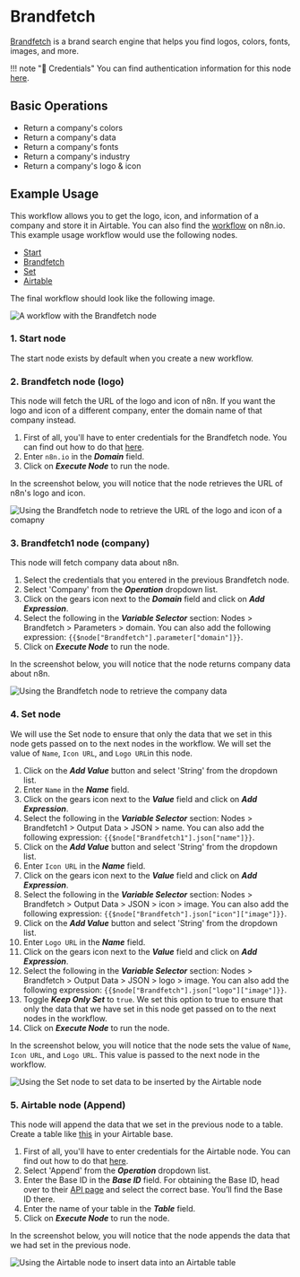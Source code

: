# Brandfetch

[Brandfetch](https://www.Brandfetch.com/) is a brand search engine that helps you find logos, colors, fonts, images, and more.

!!! note "🔑 Credentials"
    You can find authentication information for this node [here](/workflow/integrations/credentials/brandfetch/).



## Basic Operations

* Return a company's colors
* Return a company's data
* Return a company's fonts
* Return a company's industry
* Return a company's logo & icon

## Example Usage

This workflow allows you to get the logo, icon, and information of a company and store it in Airtable. You can also find the [workflow](https://n8n.io/workflows/835) on n8n.io. This example usage workflow would use the following nodes.
- [Start](/workflow/integrations/core-nodes/n8n-nodes-base.start/)
- [Brandfetch]()
- [Set](/workflow/integrations/core-nodes/n8n-nodes-base.set/)
- [Airtable](/workflow/integrations/nodes/n8n-nodes-base.airtable/)

The final workflow should look like the following image.

![A workflow with the Brandfetch node](/_images/integrations/nodes/brandfetch/workflow.png)

### 1. Start node

The start node exists by default when you create a new workflow.

### 2. Brandfetch node (logo)

This node will fetch the URL of the logo and icon of n8n. If you want the logo and icon of a different company, enter the domain name of that company instead.

1. First of all, you'll have to enter credentials for the Brandfetch node. You can find out how to do that [here](/workflow/integrations/credentials/brandfetch/).
2. Enter `n8n.io` in the ***Domain*** field.
3. Click on ***Execute Node*** to run the node.

In the screenshot below, you will notice that the node retrieves the URL of n8n's logo and icon.

![Using the Brandfetch node to retrieve the URL of the logo and icon of a comapny](/_images/integrations/nodes/brandfetch/brandfetch_node.png)

### 3. Brandfetch1 node (company)

This node will fetch company data about n8n.

1. Select the credentials that you entered in the previous Brandfetch node.
2. Select 'Company' from the ***Operation*** dropdown list.
3. Click on the gears icon next to the ***Domain*** field and click on ***Add Expression***.
4. Select the following in the ***Variable Selector*** section: Nodes > Brandfetch > Parameters > domain. You can also add the following expression: `{{$node["Brandfetch"].parameter["domain"]}}`.
5. Click on ***Execute Node*** to run the node.

In the screenshot below, you will notice that the node returns company data about n8n.

![Using the Brandfetch node to retrieve the company data](/_images/integrations/nodes/brandfetch/brandfetch1_node.png)

### 4. Set node

We will use the Set node to ensure that only the data that we set in this node gets passed on to the next nodes in the workflow. We will set the value of `Name`, `Icon URL`, and `Logo URL`in this node.

1. Click on the ***Add Value*** button and select 'String' from the dropdown list.
2. Enter `Name` in the ***Name*** field.
3. Click on the gears icon next to the ***Value*** field and click on ***Add Expression***.
4. Select the following in the ***Variable Selector*** section: Nodes > Brandfetch1 > Output Data > JSON > name. You can also add the following expression: `{{$node["Brandfetch1"].json["name"]}}`.
5. Click on the ***Add Value*** button and select 'String' from the dropdown list.
6. Enter `Icon URL` in the ***Name*** field.
7. Click on the gears icon next to the ***Value*** field and click on ***Add Expression***.
8. Select the following in the ***Variable Selector*** section: Nodes > Brandfetch > Output Data > JSON > icon > image. You can also add the following expression: `{{$node["Brandfetch"].json["icon"]["image"]}}`.
9. Click on the ***Add Value*** button and select 'String' from the dropdown list.
10. Enter `Logo URL` in the ***Name*** field.
11. Click on the gears icon next to the ***Value*** field and click on ***Add Expression***.
12. Select the following in the ***Variable Selector*** section: Nodes > Brandfetch > Output Data > JSON > logo > image. You can also add the following expression: `{{$node["Brandfetch"].json["logo"]["image"]}}`.
13. Toggle ***Keep Only Set*** to `true`. We set this option to true to ensure that only the data that we have set in this node get passed on to the next nodes in the workflow.
14. Click on ***Execute Node*** to run the node.

In the screenshot below, you will notice that the node sets the value of `Name`, `Icon URL`, and `Logo URL`. This value is passed to the next node in the workflow.

![Using the Set node to set data to be inserted by the Airtable node](/_images/integrations/nodes/brandfetch/set_node.png)

### 5. Airtable node (Append)

This node will append the data that we set in the previous node to a table. Create a table like [this](https://airtable.com/shrPVVaVZuHofrDVw) in your Airtable base.

1. First of all, you'll have to enter credentials for the Airtable node. You can find out how to do that [here](/workflow/integrations/credentials/airtable/).
2. Select 'Append' from the ***Operation*** dropdown list.
3. Enter the Base ID in the ***Base ID*** field. For obtaining the Base ID, head over to their [API page](https://airtable.com/api) and select the correct base. You’ll find the Base ID there.
4. Enter the name of your table in the ***Table*** field.
5. Click on ***Execute Node*** to run the node.

In the screenshot below, you will notice that the node appends the data that we had set in the previous node.

![Using the Airtable node to insert data into an Airtable table](/_images/integrations/nodes/brandfetch/airtable_node.png)
